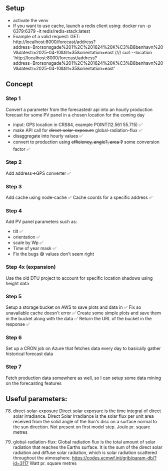 
## Setup
- activate the venv
- If you want to use cache, launch a redis client using: docker run -p 6379:6379 -it redis/redis-stack:latest
- Example of a valid request: 
GET: http://localhost:8000/forecast/address?address=Brorsonsgade%201%2C%201624%20K%C3%B8benhavn%20V&datestr=2025-04-10&tilt=35&orientation=east
////
curl --location 'http://localhost:8000/forecast/address?address=Brorsonsgade%201%2C%201624%20K%C3%B8benhavn%20V&datestr=2025-04-10&tilt=35&orientation=east'


## Concept

### Step 1
Convert a parameter from the forecastedr api into an hourly production forecast for some PV panel in a chosen location for the coming day
- input: GPS location in CRS84, example POINT(12.561 55.715) ✅
- make API call for ~~direct-solar-exposure~~ global-radiation-flux ✅
- disaggregate into hourly values ✅
- convert to production using ~~efficiency, angle?, area ❓~~ some conversion factor ✅

### Step 2
Add address->GPS converter ✅

### Step 3 
Add cache using node-cache ✅
Cache coords for a specific address ✅

### Step 4
Add PV panel parameters such as:
* tilt ✅
* orientation ✅
* scale by Wp ✅
* Time of year mask ✅
* Fix the bugs 😅 values don't seem right

### Step 4x (expansion)
Use the old DTU project to account for specific location shadows using height data

### Step 5
Setup a storage bucket on AWS to save plots and data in ✅ 
Fix so unavailable cache doesn't error ✅ 
Create some simple plots and save them in the bucket along with the data ✅ 
Return the URL of the bucket in the response ✅ 

### Step 6
Set up a CRON job on Azure that fetches data every day to basically gather historical forecast data

### Step 7
Fetch production data somewhere as well, so I can setup some data mining on the forecasting features

## Useful parameters:

78. direct-solar-exposure
Direct solar exposure is the time integral of direct solar irradiance. Direct Solar Irradiance is the solar flux per unit area received from the solid angle of the Sun's disc on a surface normal to the sun direction. Not present on first model step.
Joule pr. square metres

84. global-radiation-flux:
Global radiation flux is the total amount of solar radiation that reaches the Earths surface. It is the sum of the direct solar radiation and diffuse solar radiation, which is solar radiation scattered throughout the atmosphere.
https://codes.ecmwf.int/grib/param-db/?id=3117
Watt pr. square metres

